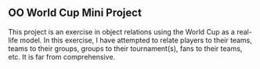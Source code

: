 ## OO World Cup Mini Project

This project is an exercise in object relations using the World Cup as a real-life model. In this exercise, I have attempted to relate players to their teams, teams to their groups, groups to their tournament(s), fans to their teams, etc. It is far from comprehensive.
